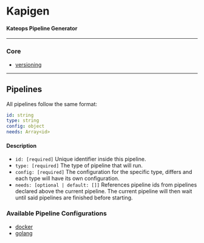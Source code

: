 # Kapigen
#### Kateops Pipeline Generator

----
### Core
* [versioning](versioning.md)

---
## Pipelines
All pipelines follow the same format:
```yaml
id: string
type: string
config: object
needs: Array<id>
```
#### Description
* `id: [required]` Unique identifier inside this pipeline.
* `type: [required]` The type of pipeline that will run.
* `config: [required]` The configuration for the specific type, differs and each type will have its own configuration.
* `needs: [optional | default: []]` References pipeline ids from pipelines declared above the current pipeline. The current pipeline will then wait until said pipelines are finished before starting.

### Available Pipeline Configurations
  * [docker](pipelines/docker.md)
  * [golang](pipelines/golang.md)
